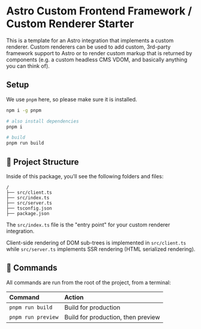# Astro Custom Frontend Framework / Custom Renderer Starter

This is a template for an Astro integration that implements a custom renderer. Custom renderers can be used to add custom, 3rd-party framework support to Astro or to render custom markup that is returned by components (e.g. a custom headless CMS VDOM, and basically anything you can think of).

## Setup

We use `pnpm` here, so please make sure it is installed.

```bash
npm i -g pnpm

# also install dependencies
pnpm i

# build
pnpm run build
```

## 🚀 Project Structure

Inside of this package, you'll see the following folders and files:

```text
/
├── src/client.ts
├── src/index.ts
├── src/server.ts
├── tsconfig.json
├── package.json
```

The `src/index.ts` file is the "entry point" for your custom renderer integration. 

Client-side rendering of DOM sub-trees is implemented in `src/client.ts` while
`src/server.ts` implements SSR rendering (HTML serialized rendering).

## 🧞 Commands

All commands are run from the root of the project, from a terminal:

| Command       | Action                                                                                                                                                                                                                           |
| :------------ | :------------------------------------------------------------------------------------------------------------------------------------------------------------------------------------------------------------------------------- |
| `pnpm run build` | Build for production  |
| `pnpm run preview` | Build for production, then preview |
